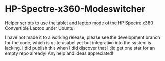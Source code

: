 # HP-Spectre-x360-Modeswitcher

Helper scripts to use the tablet and laptop mode of the HP Spectre x360 Convertible Laptop under Ubuntu.

I have not made it to a working release, please see the development branch for the code, which is quite usabel yet but integration into the system is lacking. I did publish this when I did discover that I did get one star for an empty repo already! Any help and ideas appreciated! 
